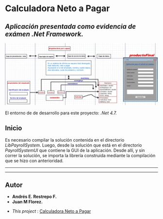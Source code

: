 # Calculadora Neto a Pagar

## _Aplicación presentada como evidencia de exámen .Net Framework._

![Diseño de la aplicación.](neto-a-pagar-diseno.jpeg "Diseño de la aplicación.")

El entorno de de desarrollo para este proyecto: _.Net 4.7._

## Inicio

Es necesario compilar la solución contenida en el directorio _LibPayrollSystem_. Luego, desde la solución que está en el directorio _PayrollSystemUI_ que contiene la GUI de la aplicación. Desde allí, y sin correr la solución, se importa la librería construida mediante la compilación que se hizo con anterioridad.

__________________________
__________________________

## Autor

* **Andrés E. Restrepo F.**
* **Juan M Florez.**

- *This project* :  [Calculadora Neto a Pagar](https://github.com/andres613/neto-a-pagar-dotnet)
